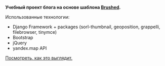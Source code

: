 <b>Учебный проект блога на основе шаблона <a href="http://www.alessioatzeni.com/blog/brushed-template/">Brushed</a>.</b>

Использованные технологии:

<ul>
  <li>Django Framework + packages (sorl-thumbnail, geoposition, grappelli, filebrowser, tinymce)</li>
  <li>Bootstrap</li>
  <li>jQuery</li>
  <li>yandex.map API</li>
</ul>

<a href="http://quinnteheskimo.pythonanywhere.com/index">Посмотреть, как это выглядит.</a>

